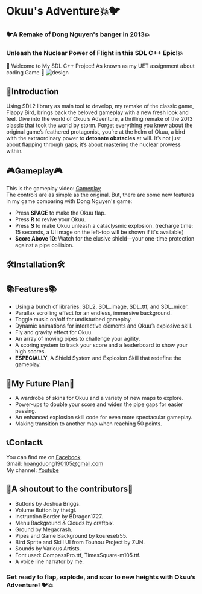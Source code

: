 # Okuu's Adventure💥🐦
### 🐦A Remake of Dong Nguyen's banger in 2013💥
### Unleash the Nuclear Power of Flight in this SDL C++ Epic!💥
🚀 Welcome to My SDL C++ Project! As known as my UET assignment about coding Game 🚀
![design](https://github.com/hoangduong19/OkuusAdventure/assets/160806540/10c8f30c-4c45-4db3-ab1c-a2e05a79b192)
## 🎉Introduction
Using SDL2 library as main tool to develop, my remake of the classic game, Flappy Bird, brings back the beloved gameplay with a new fresh look and feel. Dive into the world of Okuu’s Adventure, a thrilling remake of the 2013 classic that took the world by storm. Forget everything you knew about the original game’s feathered protagonist, you’re at the helm of Okuu, a bird with the extraordinary power to <b>detonate obstacles</b> at will. It’s not just about flapping through gaps; it’s about mastering the nuclear prowess within.
## 🎮Gameplay🎮
This is the gameplay video: [Gameplay](https://www.youtube.com/watch?v=Il3gGF0EqZs&lc=UgwZyICvF9KKTsaEFiR4AaABAg) </br>
The controls are as simple as the original. But, there are some new features in my game comparing with Dong Nguyen's game:
-  Press <b>SPACE</b> to make the Okuu flap.
-  Press <b>R</b> to revive your Okuu.
-  Press <b>S</b> to make Okuu unleash a cataclysmic explosion. (recharge time: 15 seconds, a UI image on the left-top will be shown if it's available)
-  <b>Score Above 10</b>: Watch for the elusive shield—your one-time protection against a pipe collision.
## 🛠️Installation🛠️
## 📚Features📚
- Using a bunch of libraries: SDL2, SDL_image, SDL_ttf, and SDL_mixer.
- Parallax scrolling effect for an endless, immersive background.
- Toggle music on/off for undisturbed gameplay.
- Dynamic animations for interactive elements and Okuu’s explosive skill.
- Fly and gravity effect for Okuu.
- An array of moving pipes to challenge your agility.
- A scoring system to track your score and a leaderboard to show your high scores.
- <b>ESPECIALLY</b>, A Shield System and Explosion Skill that redefine the gameplay.
## 🚀My Future Plan🚀
- A wardrobe of skins for Okuu and a variety of new maps to explore.
- Power-ups to double your score and widen the pipe gaps for easier passing.
- An enhanced explosion skill code for even more spectacular gameplay.
- Making transition to another map when reaching 50 points.
## 📞Contact📞
You can find me on [Facebook](https://www.facebook.com/manchesterisred190105?_rdc=1&_rdr). <br/>
Gmail: hoangduong190105@gmail.com <br/>
My channel: [Youtube](https://www.youtube.com/channel/UCNa8dFQ35HR0tkEZPQRPQQg)
## 📜A shoutout to the contributors📜
- Buttons by Joshua Briggs.
- Volume Button by thetgi.
- Instruction Border by BDragon1727.
- Menu Background & Clouds by craftpix.
- Ground by Megacrash.
- Pipes and Game Background by kosresetr55.
- Bird Sprite and Skill UI from Touhou Project by ZUN.
- Sounds by Various Artists.
- Font used: CompassPro.ttf, TimesSquare-m105.ttf.
- A voice line narrator by me. </br>
### Get ready to flap, explode, and soar to new heights with Okuu’s Adventure! 🐦💥
